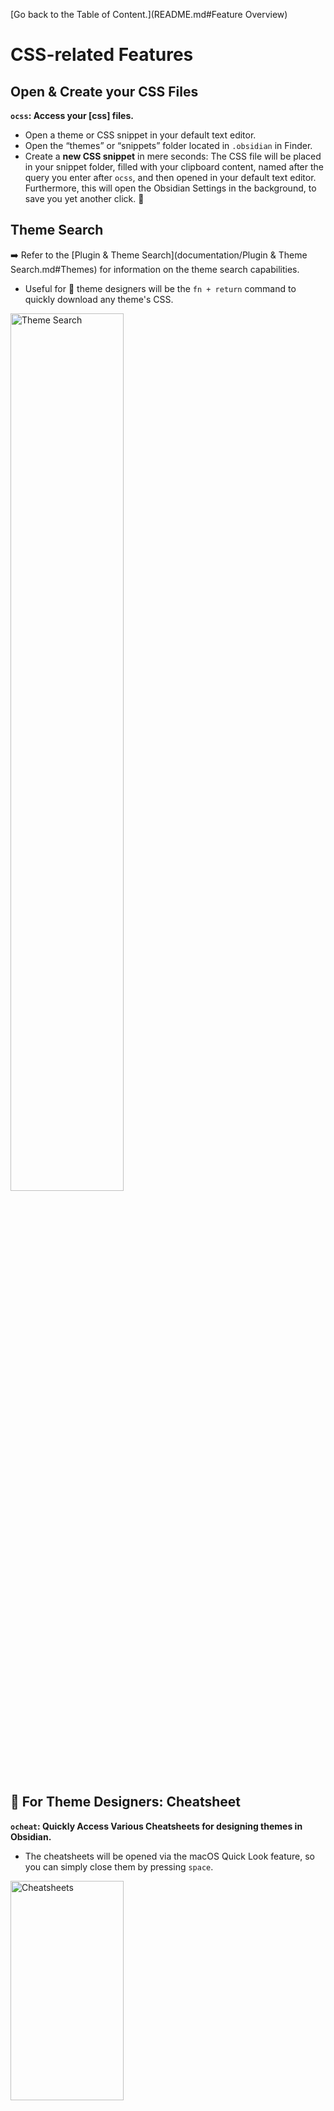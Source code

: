 [Go back to the Table of Content.](README.md#Feature Overview)

# CSS-related Features

## Open & Create your CSS Files
**`ocss`: Access your [css] files.**
- Open a theme or CSS snippet in your default text editor.
- Open the “themes” or “snippets” folder located in `.obsidian` in Finder.
- Create a **new CSS snippet** in mere seconds: The CSS file will be placed in your snippet folder, filled with your clipboard content, named after the query you enter after `ocss`, and then opened in your default text editor. Furthermore, this will open the Obsidian Settings in the background, to save you yet another click. 🙂

## Theme Search
➡️ Refer to the [Plugin & Theme Search](documentation/Plugin & Theme Search.md#Themes) for information on the theme search capabilities.
- Useful for 🎨 theme designers will be the `fn + return` command to quickly download any theme's CSS.

<img src="https://user-images.githubusercontent.com/73286100/131255059-1a56d6e7-8c2f-4ff0-b20d-247702bb7925.gif" alt="Theme Search" width=60% height=60%>

## 🎨 For Theme Designers: Cheatsheet
**`ocheat`: Quickly Access Various Cheatsheets for designing themes in Obsidian.**
- The cheatsheets will be opened via the macOS Quick Look feature, so you can simply close them by pressing `space`.

<img src="https://i.imgur.com/Xz5j6TQ.png" alt="Cheatsheets" width=60% height=30%>

## 🎨 For Theme Designers: Quick Font File Conversion
**`Triggered via Universal Action`: Convert a font file to CSS with base64.**
- This will take the selected font file (e.g., `.tff` or `.woff`), convert them into base64 and write the base64-encoded font into a CSS file, which will be placed into your snippets folder.
- See the Alfred Documentation for how to use [Universal Actions](https://www.alfredapp.com/universal-actions/).

<img src="https://i.imgur.com/q0vKXzT.gif" alt="Conversion of CSS via universal command" width=60%>
